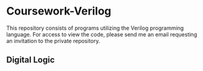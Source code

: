 # Coursework-Verilog
This repository consists of programs utilizing the Verilog programming language. For access to view the code, please send me an email requesting an invitation to the private repository.

## Digital Logic
